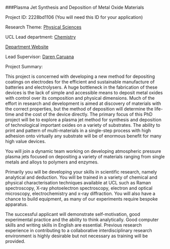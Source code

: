 ###Plasma Jet Synthesis and Deposition of Metal Oxide Materials

Project ID: 2228bd1106
(You will need this ID for your application)

Research Theme: [Physical Sciences](../themes/physical-sciences.md)

UCL Lead department: [Chemistry](../departments/chemistry.md)

[Department Website](https://www.ucl.ac.uk/chemistry)

Lead Supervisor: [Daren Caruana](https://iris.ucl.ac.uk/iris/browse/profile?upi=DJCAR76)

Project Summary:

This project is concerned with developing a new method for depositing coatings on electrodes for the efficient and sustainable manufacture of batteries and electrolysers. A huge bottleneck in the fabrication of these devices is the lack of simple and accessible means to deposit metal
 oxides with control over its composition and physical dimensions. Much of the effort in research and development is aimed at discovery of materials with the correct properties, but the method of deposition will determine the life-time and the cost of the device directly. The primary focus of this PhD project will be to explore a plasma jet method for synthesis and deposition of technological important oxides on a variety of substrates. The ability to print and pattern of multi-materials in a single-step process with high adhesion onto virtually any substrate will be of enormous benefit for many high value devices.
 
 You will join a dynamic team working on developing atmospheric pressure plasma jets focused on depositing a variety of materials ranging from single metals and alloys to polymers and enzymes.
 
 Primarily you will be developing your skills in scientific research, namely analytical and deduction. You will be trained in a variety of chemical and physical characterisation techniques available at UCL such as Raman spectroscopy, X-ray photoelectron spectroscopy, electron and optical microscopy, electrochemistry and x-ray diffraction. You will also have a chance to build equipment, as many of our experiments require bespoke apparatus.
 
 The successful applicant will demonstrate self-motivation, good experimental practice and the ability to think analytically. Good computer skills and writing skills in English are essential. Previous research experience in contributing to a collaborative interdisciplinary research
 environment is highly desirable but not necessary as training will be provided.